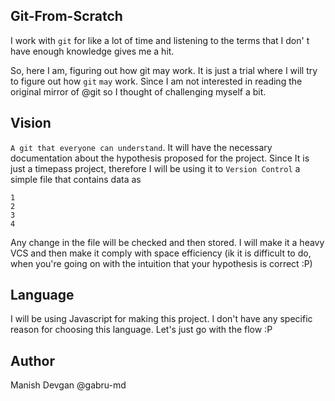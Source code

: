 ## Git-From-Scratch

I work with `git` for like a lot of time and listening to the terms that I don'
t have enough knowledge gives me a hit.

So, here I am, figuring out how git may work. 
It is just a trial where I will try to figure out how `git` `may` work. Since I am not 
interested in reading the original mirror of @git so I thought of challenging myself a bit.

## Vision
`A git that everyone can understand`. It will have the necessary documentation about the hypothesis
proposed for the project.
Since It is just a timepass project, therefore I will be using it to `Version Control` a simple 
file that contains data as
```
1
2
3
4
```
Any change in the file will be checked and then stored. I will make it a heavy VCS and then 
make it comply with space efficiency (ik it is difficult to do, when you're going on with 
the intuition that your hypothesis is correct :P)


## Language

I will be using Javascript for making this project. I don't have any specific reason for 
choosing this language. Let's just go with the flow :P

## Author

Manish Devgan
@gabru-md
